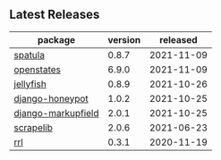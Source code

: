 ## Latest Releases
| package | version | released |
|--------------|-----------|-------------|
| [spatula](https://github.com/jamesturk/spatula) | 0.8.7 | 2021-11-09 |
| [openstates](https://github.com/openstates/) | 6.9.0 | 2021-11-09 |
| [jellyfish](https://github.com/jamesturk/jellyfish) | 0.8.9 | 2021-10-26 |
| [django-honeypot](https://github.com/jamesturk/django-honeypot) | 1.0.2 | 2021-10-25 |
| [django-markupfield](https://github.com/jamesturk/django-markupfield) | 2.0.1 | 2021-10-25 |
| [scrapelib](https://github.com/jamesturk/scrapelib) | 2.0.6 | 2021-06-23 |
| [rrl](https://github.com/jamesturk/rrl) | 0.3.1 | 2020-11-19 |
